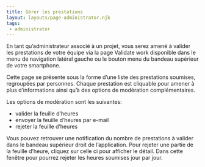 ```yaml
---
title: Gérer les prestations
layout: layouts/page-administrator.njk
tags:
 - administrator
---
```

En tant qu’administrateur associé à un projet, vous serez amené à valider les prestations de votre équipe via la page Validate work disponible dans le menu de navigation latéral gauche ou le bouton menu du bandeau supérieur de votre smartphone.

Cette page se présente sous la forme d’une liste des prestations soumises, regroupées par personnes. Chaque prestation est cliquable pour amener à plus d’informations ainsi qu’à des options de modération complémentaires.

Les options de modération sont les suivantes:

- valider la feuille d’heures 
- envoyer la feuille d’heures par e-mail
- rejeter la feuille d’heures

Vous pouvez retrouver une notification du nombre de prestations à valider dans le bandeau supérieur droit de l’application. Pour rejeter une partie de la feuille d’heure, cliquez sur celle ci pour afficher le détail. Dans cette fenêtre pour pourrez rejeter les heures soumises jour par jour.